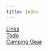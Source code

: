 ```yaml
---
title: Index
---
```


[Links](/wiki/links.html)  
[Todo](/wiki/todo.html)  
[Camping Gear](/wiki/camping-gear.html)
